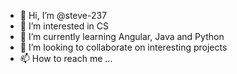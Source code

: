 - 👋 Hi, I’m @steve-237
- 👀 I’m interested in CS
- 🌱 I’m currently learning Angular, Java and Python
- 💞️ I’m looking to collaborate on interesting projects
- 📫 How to reach me ...

<!---
steve-237/steve-237 is a ✨ special ✨ repository because its `README.md` (this file) appears on your GitHub profile.
You can click the Preview link to take a look at your changes.
--->
